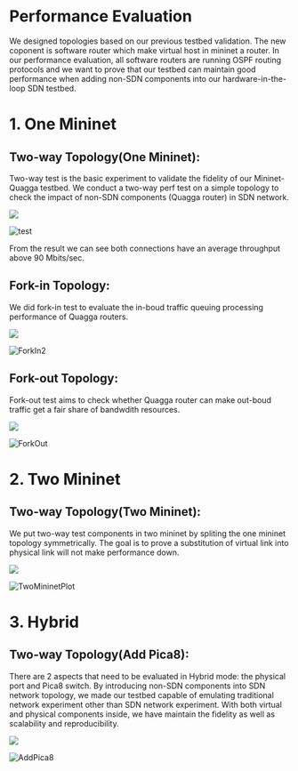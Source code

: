 
# Performance Evaluation

We designed topologies based on our previous testbed validation. The new coponent is software router which make virtual host in mininet a router. In our performance evaluation, all software routers are running OSPF routing protocols and we want to prove that our testbed can maintain good performance when adding non-SDN components into our hardware-in-the-loop SDN testbed.

# 1. One Mininet

## Two-way Topology(One Mininet):

Two-way test is the basic experiment to validate the fidelity of our Mininet-Quagga testbed. We conduct a two-way perf test on a simple topology to check the impact of non-SDN components (Quagga router) in SDN network.

![](./OneMininet(SDN+NONSDN)/Twoway/Twoway(OneMininet).png)

![test](./OneMininet(SDN+NONSDN)/Twoway/test.png)

From the result we can see both connections have an average throughput above 90 Mbits/sec.

## Fork-in Topology:

We did fork-in test to evaluate the in-boud traffic queuing processing performance of Quagga routers.

![](./OneMininet(SDN+NONSDN)/ForkIn/ForkIn(OneMininet).png)

![ForkIn2](./OneMininet(SDN+NONSDN)/ForkIn/ForkIn2.png)

## Fork-out Topology:

Fork-out test aims to check whether Quagga router can make out-boud traffic get a fair share of bandwdith resources.

![](./OneMininet(SDN+NONSDN)/ForkOut/ForkOut(OneMininet).png)

![ForkOut](./OneMininet(SDN+NONSDN)/ForkOut/ForkOut.png)

# 2. Two Mininet

## Two-way Topology(Two Mininet):

We put two-way test components in two mininet by spliting the one mininet topology symmetrically. The goal is to prove a substitution of virtual link into physical link will not make performance down. 

![](./Hybrid/TwoWay/Twoway(TwoMininet).png)

![TwoMininetPlot](./Hybrid/TwoWay/TwoMininetPlot.png)

# 3. Hybrid

## Two-way Topology(Add Pica8):

There are 2 aspects that need to be evaluated in Hybrid mode: the physical port and Pica8 switch. By introducing non-SDN components into SDN network topology, we made our testbed capable of emulating traditional network experiment other than SDN network experiment. With both virtual and physical components inside, we have maintain the fidelity as well as scalability and reproducibility.

![](./Hybrid/AddPica8/AddPica8(Hybrid).png)

![AddPica8](./Hybrid/AddPica8/AddPica8.png)
